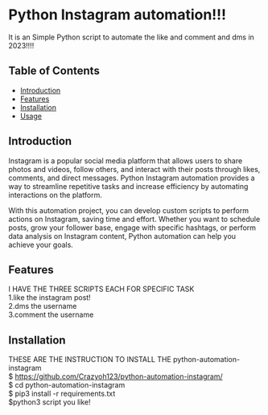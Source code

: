 # Python Instagram automation!!!

It is an Simple Python script to automate the like and comment and dms in 2023!!!!

## Table of Contents
- [Introduction](#introduction)
- [Features](#features)
- [Installation](#installation)
- [Usage](#usage)

## Introduction

Instagram is a popular social media platform that allows users to share photos and videos, follow others, and interact with their posts through likes, comments, and direct messages. Python Instagram automation provides a way to streamline repetitive tasks and increase efficiency by automating interactions on the platform.

With this automation project, you can develop custom scripts to perform actions on Instagram, saving time and effort. Whether you want to schedule posts, grow your follower base, engage with specific hashtags, or perform data analysis on Instagram content, Python automation can help you achieve your goals.

## Features

I HAVE THE THREE SCRIPTS EACH FOR SPECIFIC TASK <br>
1.like the instagram post!<br>
2.dms the username<br>
3.comment the username<br>

## Installation
THESE ARE THE INSTRUCTION TO INSTALL THE python-automation-instagram <br>
$ https://github.com/Crazyoh123/python-automation-instagram/<br>
$ cd python-automation-instagram<br>
$ pip3 install -r requirements.txt<br>
$python3 script you like!<br>
